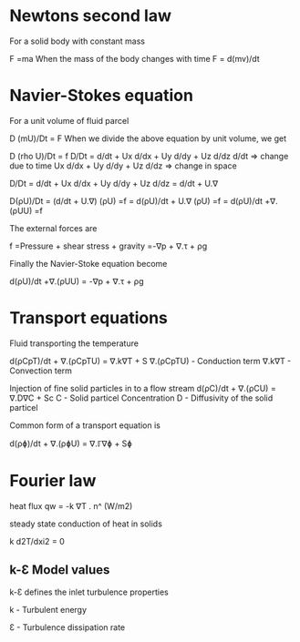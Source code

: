 # Newtons second law

For a solid body with constant mass

F =ma
When the mass of the body changes with time
F = d(mv)/dt

# Navier-Stokes equation

For a unit volume of fluid parcel

D (mU)/Dt = F
When we divide the above equation by unit volume, we get

D (rho U)/Dt = f
D/Dt = d/dt + Ux d/dx + Uy d/dy + Uz d/dz
d/dt => change due to time
Ux d/dx + Uy d/dy + Uz d/dz => change in space

D/Dt    = d/dt + Ux d/dx + Uy d/dy + Uz d/dz
        = d/dt + U.∇

D(ρU)/Dt    = (d/dt + U.∇) (ρU)     =f
            = d(ρU)/dt + U.∇ (ρU)   =f
            = d(ρU)/dt +∇.(ρUU)     =f

The external forces are

f   =Pressure + shear stress + gravity
    =-∇p + ∇.τ + ρg

Finally the Navier-Stoke equation become

d(ρU)/dt +∇.(ρUU) = -∇p + ∇.τ + ρg

# Transport equations

Fluid transporting the temperature

d(ρCpT)/dt + ∇.(ρCpTU) = ∇.k∇T + S
∇.(ρCpTU) - Conduction term
∇.k∇T - Convection term

Injection of fine solid particles in to a flow stream
d(ρC)/dt + ∇.(ρCU) = ∇.D∇C + Sc
C - Solid particel Concentration
D - Diffusivity of the solid particel

Common form of a transport equation is

d(ρɸ)/dt + ∇.(ρɸU) = ∇.ℾ∇ɸ + Sɸ

# Fourier law

heat flux qw = -k ∇T . n^ (W/m2)

steady state conduction of heat in solids

k d2T/dxi2 = 0

## k-Ɛ Model values

k-Ɛ defines the inlet turbulence properties

k - Turbulent energy

Ɛ - Turbulence dissipation rate





